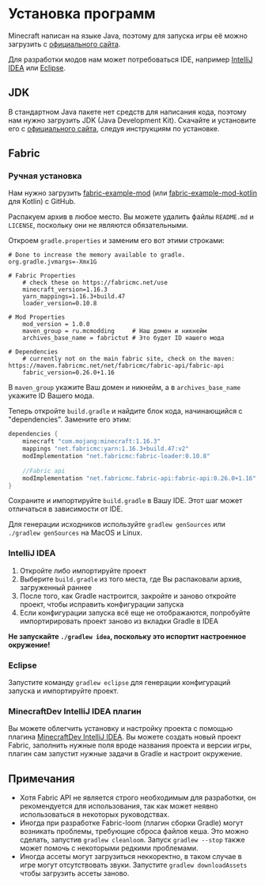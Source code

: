 # Установка программ
Minecraft написан на языке Java, поэтому для запуска игры её можно загрузить с [официального сайта](https://java.com/ru/download/). 

Для разработки модов нам может потребоваться IDE, например [IntelliJ IDEA](https://www.jetbrains.com/ru-ru/idea/download/#section=windows) или [Eclipse](https://www.eclipse.org/downloads/).

## JDK 
В стандартном Java пакете нет средств для написания кода, поэтому нам нужно загрузить JDK (Java Development Kit). Скачайте и установите его с [официального сайта](http://www.oracle.com/technetwork/java/javase/downloads/jdk8-downloads-2133151.html), следуя инструкциям по установке.

## Fabric

### Ручная установка
Нам нужно загрузить [fabric-example-mod](https://github.com/FabricMC/fabric-example-mod/) (или [fabric-example-mod-kotlin](https://github.com/natanfudge/fabric-example-mod-kotlin) для Kotlin) с GitHub.

Распакуем архив в любое место. Вы можете удалить файлы `README.md` и `LICENSE`, поскольку они не являются обязательными. 

Откроем `gradle.properties` и заменим его вот этими строками:
```properties
# Done to increase the memory available to gradle.
org.gradle.jvmargs=-Xmx1G

# Fabric Properties
	# check these on https://fabricmc.net/use
	minecraft_version=1.16.3
	yarn_mappings=1.16.3+build.47
	loader_version=0.10.8

# Mod Properties
	mod_version = 1.0.0
	maven_group = ru.mcmodding     # Наш домен и никнейм
	archives_base_name = fabrictut # Это будет ID нашего мода

# Dependencies
	# currently not on the main fabric site, check on the maven: https://maven.fabricmc.net/net/fabricmc/fabric-api/fabric-api
	fabric_version=0.26.0+1.16

```

В `maven_group` укажите Ваш домен и никнейм, а в `archives_base_name` укажите ID Вашего мода.

Теперь откройте `build.gradle` и найдите блок кода, начинающийся с "dependencies". Замените его этим:
```groovy
dependencies {
    minecraft "com.mojang:minecraft:1.16.3"
    mappings "net.fabricmc:yarn:1.16.3+build.47:v2"
    modImplementation "net.fabricmc:fabric-loader:0.10.8"
            
    //Fabric api
    modImplementation "net.fabricmc.fabric-api:fabric-api:0.26.0+1.16"
}
```

Сохраните и импортируйте `build.gradle` в Вашу IDE. Этот шаг может отличаться в зависимости от IDE.

Для генерации исходников используйте `gradlew genSources` или `./gradlew genSources` на MacOS и Linux.

### IntelliJ IDEA
1. Откройте либо импортируйте проект
2. Выберите `build.gradle` из того места, где Вы распаковали архив, загруженный раннее
3. После того, как Gradle настроится, закройте и заново откройте проект, чтобы исправить конфигурации запуска 
4. Если конфигурации запуска всё еще не отображаются, попробуйте импортирировать проект заново из вкладки Gradle в IDEA

**Не запускайте `./gradlew idea`, поскольку это испортит настроенное окружение!**

### Eclipse
Запустите команду `gradlew eclipse` для генерации конфигураций запуска и импортируйте проект.

### MinecraftDev IntelliJ IDEA плагин
Вы можете облегчить установку и настройку проекта с помощью плагина [MinecraftDev IntelliJ IDEA](https://plugins.jetbrains.com/plugin/8327). 
Вы можете создать новый проект Fabric, заполнить нужные поля вроде названия проекта и версии игры, плагин сам запустит нужные задачи в Gradle и настроит окружение.

## Примечания
* Хотя Fabric API не является строго необходимым для разработки, он рекомендуется для использования, так как может неявно использоваться в некоторых руководствах.
*   Иногда при разработке Fabric-loom (плагин сборки Gradle) могут возникать проблемы, требующие сброса файлов кеша. Это можно сделать, запустив `gradlew cleanloom`.
Запуск `gradlew --stop` также может помочь с некоторыми редкими проблемами.
* Иногда ассеты могут загрузиться неккоректно, в таком случае в игре могут отсутствовать звуки. Запустите `gradlew downloadAssets` чтобы загрузить ассеты заново. 
